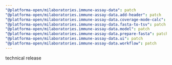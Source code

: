 ```yaml
---
"@platforma-open/milaboratories.immune-assay-data": patch
"@platforma-open/milaboratories.immune-assay-data.add-header": patch
"@platforma-open/milaboratories.immune-assay-data.coverage-mode-calc": patch
"@platforma-open/milaboratories.immune-assay-data.fasta-to-tsv": patch
"@platforma-open/milaboratories.immune-assay-data.model": patch
"@platforma-open/milaboratories.immune-assay-data.prepare-fasta": patch
"@platforma-open/milaboratories.immune-assay-data.ui": patch
"@platforma-open/milaboratories.immune-assay-data.workflow": patch
---
```


technical release
